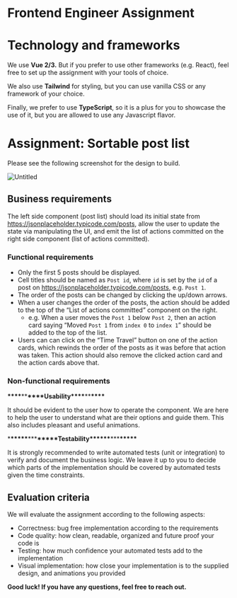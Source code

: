 # Frontend Engineer Assignment

# Technology and frameworks

We use **Vue 2/3.** But if you prefer to use other frameworks (e.g. React), feel free to set up the assignment with your tools of choice.

We also use **Tailwind** for styling, but you can use vanilla CSS or any framework of your choice.

Finally, we prefer to use **TypeScript**, so it is a plus for you to showcase the use of it, but you are allowed to use any Javascript flavor.

# Assignment: Sortable post list

Please see the following screenshot for the design to build.

![Untitled](https://temper.notion.site/image/https%3A%2F%2Fs3-us-west-2.amazonaws.com%2Fsecure.notion-static.com%2Fe7d34d66-3d57-486e-a824-2109a58aba6e%2FUntitled.png?table=block&id=b64d1385-d969-424e-981f-d42547fbd14d&spaceId=3a24cf7a-a13a-40ee-9ded-f4d63d8c2d5a&width=2000&userId=&cache=v2)

## Business requirements

The left side component (post list) should load its initial state from https://jsonplaceholder.typicode.com/posts, allow the user to update the state via manipulating the UI, and emit the list of actions committed on the right side component (list of actions committed).

### Functional requirements

-   Only the first 5 posts should be displayed.
-   Cell titles should be named as `Post id`, where `id` is set by the `id` of a post on https://jsonplaceholder.typicode.com/posts, e.g. `Post 1`.
-   The order of the posts can be changed by clicking the up/down arrows.
-   When a user changes the order of the posts, the action should be added to the top of the “List of actions committed” component on the right.
    -   e.g. When a user moves the `Post 1` below `Post 2`, then an action card saying “Moved `Post 1` from `index 0` to `index 1`” should be added to the top of the list.
-   Users can can click on the “Time Travel” button on one of the action cards, which rewinds the order of the posts as it was before that action was taken. This action should also remove the clicked action card and the action cards above that.

### Non-functional requirements

**\*\*\*\***\*\***\*\*\*\***Usability**\*\*\*\***\*\***\*\*\*\***

It should be evident to the user how to operate the component. We are here to help the user to understand what are their options and guide them. This also includes pleasant and useful animations.

\***\*\*\*\*\***\*\*\***\*\*\*\*\***Testability\***\*\*\*\*\***\*\*\***\*\*\*\*\***

It is strongly recommended to write automated tests (unit or integration) to verify and document the business logic. We leave it up to you to decide which parts of the implementation should be covered by automated tests given the time constraints.

## Evaluation criteria

We will evaluate the assignment according to the following aspects:

-   Correctness: bug free implementation according to the requirements
-   Code quality: how clean, readable, organized and future proof your code is
-   Testing: how much confidence your automated tests add to the implementation
-   Visual implementation: how close your implementation is to the supplied design, and animations you provided

**Good luck! If you have any questions, feel free to reach out.**
